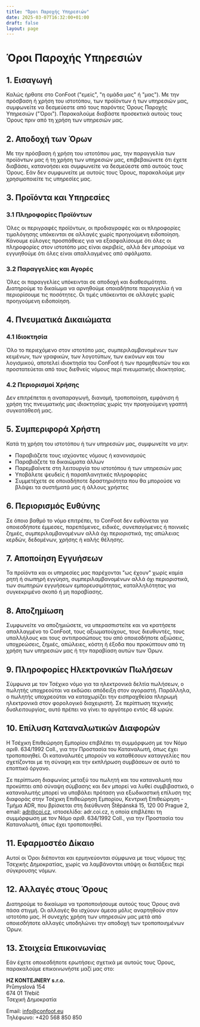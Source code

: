```yaml
---
title: "Όροι Παροχής Υπηρεσιών"
date: 2025-03-07T16:32:00+01:00
draft: false
layout: page
---
```


# Όροι Παροχής Υπηρεσιών

## 1. Εισαγωγή

Καλώς ήρθατε στο ConFoot ("εμείς", "η ομάδα μας" ή "μας"). Με την πρόσβαση ή χρήση του ιστοτόπου, των προϊόντων ή των υπηρεσιών μας, συμφωνείτε να δεσμεύεστε από τους παρόντες Όρους Παροχής Υπηρεσιών ("Όροι"). Παρακαλούμε διαβάστε προσεκτικά αυτούς τους Όρους πριν από τη χρήση των υπηρεσιών μας.

## 2. Αποδοχή των Όρων

Με την πρόσβαση ή χρήση του ιστοτόπου μας, την παραγγελία των προϊόντων μας ή τη χρήση των υπηρεσιών μας, επιβεβαιώνετε ότι έχετε διαβάσει, κατανοήσει και συμφωνείτε να δεσμεύεστε από αυτούς τους Όρους. Εάν δεν συμφωνείτε με αυτούς τους Όρους, παρακαλούμε μην χρησιμοποιείτε τις υπηρεσίες μας.

## 3. Προϊόντα και Υπηρεσίες

### 3.1 Πληροφορίες Προϊόντων
Όλες οι περιγραφές προϊόντων, οι προδιαγραφές και οι πληροφορίες τιμολόγησης υπόκεινται σε αλλαγές χωρίς προηγούμενη ειδοποίηση. Κάνουμε εύλογες προσπάθειες για να εξασφαλίσουμε ότι όλες οι πληροφορίες στον ιστοτόπο μας είναι ακριβείς, αλλά δεν μπορούμε να εγγυηθούμε ότι όλες είναι απαλλαγμένες από σφάλματα.

### 3.2 Παραγγελίες και Αγορές
Όλες οι παραγγελίες υπόκεινται σε αποδοχή και διαθεσιμότητα. Διατηρούμε το δικαίωμα να αρνηθούμε οποιαδήποτε παραγγελία ή να περιορίσουμε τις ποσότητες. Οι τιμές υπόκεινται σε αλλαγές χωρίς προηγούμενη ειδοποίηση.

## 4. Πνευματικά Δικαιώματα

### 4.1 Ιδιοκτησία
Όλο το περιεχόμενο στον ιστοτόπο μας, συμπεριλαμβανομένων των κειμένων, των γραφικών, των λογοτύπων, των εικόνων και του λογισμικού, αποτελεί ιδιοκτησία του ConFoot ή των προμηθευτών του και προστατεύεται από τους διεθνείς νόμους περί πνευματικής ιδιοκτησίας.

### 4.2 Περιορισμοί Χρήσης
Δεν επιτρέπεται η αναπαραγωγή, διανομή, τροποποίηση, εμφάνιση ή χρήση της πνευματικής μας ιδιοκτησίας χωρίς την προηγούμενη γραπτή συγκατάθεσή μας.

## 5. Συμπεριφορά Χρήστη

Κατά τη χρήση του ιστοτόπου ή των υπηρεσιών μας, συμφωνείτε να μην:
- Παραβιάζετε τους ισχύοντες νόμους ή κανονισμούς
- Παραβιάζετε τα δικαιώματα άλλων
- Παρεμβαίνετε στη λειτουργία του ιστοτόπου ή των υπηρεσιών μας
- Υποβάλετε ψευδείς ή παραπλανητικές πληροφορίες
- Συμμετέχετε σε οποιαδήποτε δραστηριότητα που θα μπορούσε να βλάψει τα συστήματά μας ή άλλους χρήστες

## 6. Περιορισμός Ευθύνης

Σε όποιο βαθμό το νόμο επιτρέπει, το ConFoot δεν ευθύνεται για οποιεσδήποτε έμμεσες, παρεπόμενες, ειδικές, συνεπαγόμενες ή ποινικές ζημιές, συμπεριλαμβανομένων αλλά όχι περιοριστικά, της απώλειας κερδών, δεδομένων, χρήσης ή καλής θέλησης.

## 7. Αποποίηση Εγγυήσεων

Τα προϊόντα και οι υπηρεσίες μας παρέχονται "ως έχουν" χωρίς καμία ρητή ή σιωπηρή εγγύηση, συμπεριλαμβανομένων αλλά όχι περιοριστικά, των σιωπηρών εγγυήσεων εμπορευσιμότητας, καταλληλότητας για συγκεκριμένο σκοπό ή μη παραβίασης.

## 8. Αποζημίωση

Συμφωνείτε να αποζημιώσετε, να υπερασπιστείτε και να κρατήσετε απαλλαγμένο το ConFoot, τους αξιωματούχους, τους διευθυντές, τους υπαλλήλους και τους αντιπροσώπους του από οποιεσδήποτε αξιώσεις, υποχρεώσεις, ζημιές, απώλειες, κόστη ή έξοδα που προκύπτουν από τη χρήση των υπηρεσιών μας ή την παραβίαση αυτών των Όρων.

## 9. Πληροφορίες Ηλεκτρονικών Πωλήσεων

Σύμφωνα με τον Τσέχικο νόμο για τα ηλεκτρονικά δελτία πωλήσεων, ο πωλητής υποχρεούται να εκδώσει απόδειξη στον αγοραστή. Παράλληλα, ο πωλητής υποχρεούται να καταχωρίζει την εισπραχθείσα πληρωμή ηλεκτρονικά στον φορολογικό διαχειριστή. Σε περίπτωση τεχνικής δυσλειτουργίας, αυτό πρέπει να γίνει το αργότερο εντός 48 ωρών.

## 10. Επίλυση Καταναλωτικών Διαφορών

Η Τσέχικη Επιθεώρηση Εμπορίου επιβλέπει τη συμμόρφωση με τον Νόμο αριθ. 634/1992 Coll., για την Προστασία του Καταναλωτή, όπως έχει τροποποιηθεί. Οι καταναλωτές μπορούν να καταθέσουν καταγγελίες που σχετίζονται με τη σύναψη και την εκπλήρωση συμβάσεων σε αυτό το εποπτικό όργανο.

Σε περίπτωση διαφωνίας μεταξύ του πωλητή και του καταναλωτή που προκύπτει από σύναψη σύμβασης και δεν μπορεί να λυθεί συμβιβαστικά, ο καταναλωτής μπορεί να υποβάλει πρόταση για εξωδικαστική επίλυση της διαφοράς στην Τσέχικη Επιθεώρηση Εμπορίου, Κεντρική Επιθεώρηση - Τμήμα ADR, που βρίσκεται στη διεύθυνση Štěpánská 15, 120 00 Prague 2, email: adr@coi.cz, ιστοσελίδα: adr.coi.cz, η οποία επιβλέπει τη συμμόρφωση με τον Νόμο αριθ. 634/1992 Coll., για την Προστασία του Καταναλωτή, όπως έχει τροποποιηθεί.

## 11. Εφαρμοστέο Δίκαιο

Αυτοί οι Όροι διέπονται και ερμηνεύονται σύμφωνα με τους νόμους της Τσεχικής Δημοκρατίας, χωρίς να λαμβάνονται υπόψη οι διατάξεις περί σύγκρουσης νόμων.

## 12. Αλλαγές στους Όρους

Διατηρούμε το δικαίωμα να τροποποιήσουμε αυτούς τους Όρους ανά πάσα στιγμή. Οι αλλαγές θα ισχύουν άμεσα μόλις αναρτηθούν στον ιστοτόπο μας. Η συνεχής χρήση των υπηρεσιών μας μετά από οποιεσδήποτε αλλαγές υποδηλώνει την αποδοχή των τροποποιημένων Όρων.

## 13. Στοιχεία Επικοινωνίας

Εάν έχετε οποιεσδήποτε ερωτήσεις σχετικά με αυτούς τους Όρους, παρακαλούμε επικοινωνήστε μαζί μας στο:

**HZ KONTEJNERY s.r.o.**  
Průmyslová 154  
674 01 Třebíč  
Τσεχική Δημοκρατία

Email: info@confoot.eu  
Τηλέφωνο: +420 568 850 850